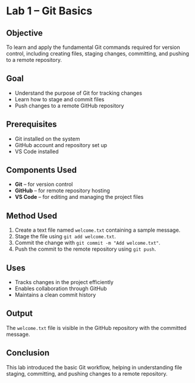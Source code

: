 # Lab 1 – Git Basics

## Objective
To learn and apply the fundamental Git commands required for version control, including creating files, staging changes, committing, and pushing to a remote repository.

## Goal
- Understand the purpose of Git for tracking changes  
- Learn how to stage and commit files  
- Push changes to a remote GitHub repository

## Prerequisites
- Git installed on the system  
- GitHub account and repository set up  
- VS Code installed

## Components Used
- **Git** – for version control  
- **GitHub** – for remote repository hosting  
- **VS Code** – for editing and managing the project files

## Method Used
1. Create a text file named `welcome.txt` containing a sample message.  
2. Stage the file using `git add welcome.txt`.  
3. Commit the change with `git commit -m "Add welcome.txt"`.  
4. Push the commit to the remote repository using `git push`.

## Uses
- Tracks changes in the project efficiently  
- Enables collaboration through GitHub  
- Maintains a clean commit history

## Output
The `welcome.txt` file is visible in the GitHub repository with the committed message.

## Conclusion
This lab introduced the basic Git workflow, helping in understanding file staging, committing, and pushing changes to a remote repository.
